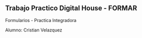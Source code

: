 Trabajo Practico Digital House - FORMAR
---------------------------------------

Formularios - Practica Integradora


Alumno: Cristian Velazquez 


[linkrepo]: https://github.com/cmk95R/TP_Mercado_Liebre
